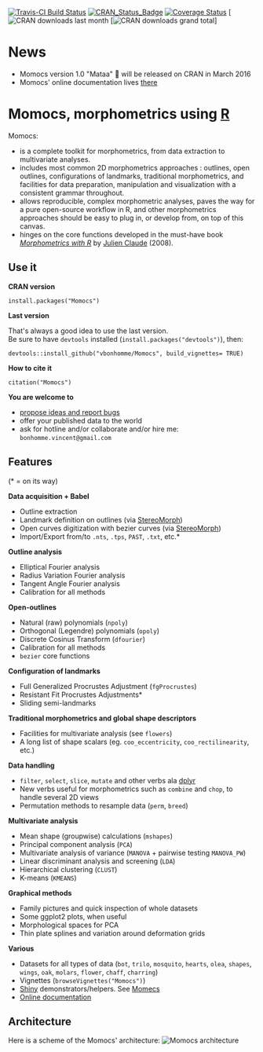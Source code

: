 [![Travis-CI Build Status](https://travis-ci.org/vbonhomme/Momocs.svg?branch=master)](https://travis-ci.org/vbonhomme/Momocs)
[![CRAN\_Status\_Badge](http://www.r-pkg.org/badges/version/Momocs)](http://cran.r-project.org/package=Momocs)
[![Coverage Status](https://img.shields.io/codecov/c/github/vbonhomme/Momocs/master.svg)](https://codecov.io/github/vbonhomme/Momocs?branch=master)
[![CRAN downloads last month](http://cranlogs.r-pkg.org/badges/Momocs)
[![CRAN downloads grand total](http://cranlogs.r-pkg.org/badges/grand-total/Momocs)]

News
======
* Momocs version 1.0 "Mataa" :moyai: will be released on CRAN in March 2016
* Momocs' online documentation lives [there](http://vbonhomme.github.io/Momocsdoc/)


Momocs, morphometrics using [R](http://cran.r-project.org/)
======

Momocs:

* is a complete toolkit for morphometrics, from data extraction to multivariate analyses.
* includes most common 2D morphometrics approaches : outlines, open outlines, configurations of landmarks, traditional morphometrics, and facilities for data preparation, manipulation and visualization with a consistent grammar throughout.
* allows reproducible, complex morphometric analyses, paves the way for a pure open-source workflow in R, and other morphometrics approaches should be easy to plug in, or develop from, on top of this canvas.
* hinges on the core functions developed in the must-have book _[Morphometrics with R](http://www.springer.com/statistics/life+sciences,+medicine+%26+health/book/978-0-387-77789-4)_ by [Julien Claude](http://www.isem.univ-montp2.fr/recherche/equipes/biologie-du-developpement-et-evolution/personnel/claude-julien/) (2008).


Use it
--------

__CRAN version__

`install.packages("Momocs")`

__Last version__

That's always a good idea to use the last version.  
Be sure to have `devtools` installed (`install.packages("devtools")`), then:

`devtools::install_github("vbonhomme/Momocs", build_vignettes= TRUE)`

__How to cite it__ 

`citation("Momocs")`

__You are welcome to__   

* [propose ideas and report bugs](https://github.com/vbonhomme/Momocs/issues)
* offer your published data to the world
* ask for hotline and/or collaborate and/or hire me: `bonhomme.vincent@gmail.com`



Features
--------
(* = on its way)

__Data acquisition + Babel__

* Outline extraction
* Landmark definition on outlines (via [StereoMorph](https://github.com/aaronolsen/StereoMorph))
* Open curves digitization with bezier curves (via [StereoMorph](https://github.com/aaronolsen/StereoMorph))
* Import/Export from/to `.nts`, `.tps`, `PAST`, `.txt`, etc.*

__Outline analysis__

* Elliptical Fourier analysis
* Radius Variation Fourier analysis
* Tangent Angle Fourier analysis
* Calibration for all methods

__Open-outlines__

* Natural (raw) polynomials (`npoly`)
* Orthogonal (Legendre) polynomials (`opoly`)
* Discrete Cosinus Transform (`dfourier`)
* Calibration for all methods
* `bezier` core functions

__Configuration of landmarks__

* Full Generalized Procrustes Adjustment (`fgProcrustes`)
* Resistant Fit Procrustes Adjustments*
* Sliding semi-landmarks

__Traditional morphometrics and global shape descriptors__

* Facilities for multivariate analysis (see `flowers`)
* A long list of shape scalars (eg. `coo_eccentricity`, `coo_rectilinearity`, etc.)

__Data handling__

* `filter`, `select`, `slice`, `mutate` and other verbs ala [dplyr](https://github.com/hadley/dplyr/)
* New verbs useful for morphometrics such as `combine` and `chop`, to handle several 2D views
* Permutation methods to resample data (`perm`, `breed`)
 
__Multivariate analysis__

* Mean shape (groupwise) calculations (`mshapes`)
* Principal component analysis (`PCA`)
* Multivariate analysis of variance (`MANOVA` + pairwise testing `MANOVA_PW`)
* Linear discriminant analysis and screening (`LDA`)
* Hierarchical clustering (`CLUST`)
* K-means (`KMEANS`)

__Graphical methods__

* Family pictures and quick inspection of whole datasets
* Some ggplot2 plots, when useful
* Morphological spaces for PCA
* Thin plate splines and variation around deformation grids

__Various__

* Datasets for all types of data (`bot`, `trilo`, `mosquito`, `hearts`, `olea`, `shapes`, `wings`, `oak`, `molars`, `flower`, `chaff`, `charring`)
* Vignettes (`browseVignettes("Momocs")`)
* [Shiny](http://shiny.rstudio.com/) demonstrators/helpers. See [Momecs](https://github.com/vbonhomme/Momecs/)
* [Online documentation](http://vbonhomme.github.io/Momocs/)


Architecture
-------------
Here is a scheme of the Momocs' architecture:
![Momocs architecture](https://raw.githubusercontent.com/vbonhomme/Momocs/master/Momocs_arch.jpg)


